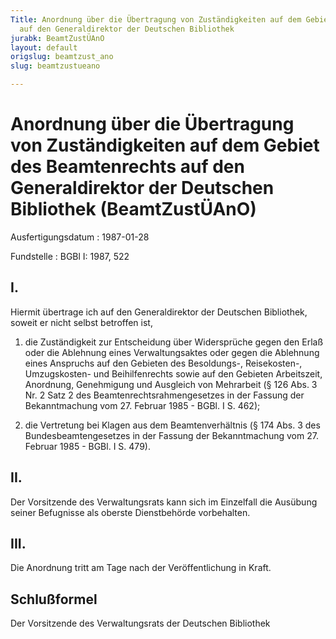 ```yaml
---
Title: Anordnung über die Übertragung von Zuständigkeiten auf dem Gebiet des Beamtenrechts
  auf den Generaldirektor der Deutschen Bibliothek
jurabk: BeamtZustÜAnO
layout: default
origslug: beamtzust_ano
slug: beamtzustueano

---
```


# Anordnung über die Übertragung von Zuständigkeiten auf dem Gebiet des Beamtenrechts auf den Generaldirektor der Deutschen Bibliothek (BeamtZustÜAnO)

Ausfertigungsdatum
:   1987-01-28

Fundstelle
:   BGBl I: 1987, 522



## I.

Hiermit übertrage ich auf den Generaldirektor der Deutschen Bibliothek, soweit er nicht selbst betroffen ist,

1.  die Zuständigkeit zur Entscheidung über Widersprüche gegen den Erlaß oder die Ablehnung eines Verwaltungsaktes oder gegen die Ablehnung eines Anspruchs auf den Gebieten des Besoldungs-, Reisekosten-, Umzugskosten- und Beihilfenrechts sowie auf den Gebieten Arbeitszeit, Anordnung, Genehmigung und Ausgleich von Mehrarbeit (§ 126 Abs. 3 Nr. 2 Satz 2 des Beamtenrechtsrahmengesetzes in der Fassung der Bekanntmachung vom 27. Februar 1985 - BGBl. I S. 462);


2.  die Vertretung bei Klagen aus dem Beamtenverhältnis (§ 174 Abs. 3 des Bundesbeamtengesetzes in der Fassung der Bekanntmachung vom 27. Februar 1985 - BGBl. I S. 479).





## II.

Der Vorsitzende des Verwaltungsrats kann sich im Einzelfall die Ausübung seiner Befugnisse als oberste Dienstbehörde vorbehalten.


## III.

Die Anordnung tritt am Tage nach der Veröffentlichung in Kraft.


## Schlußformel

Der Vorsitzende des Verwaltungsrats der Deutschen Bibliothek

